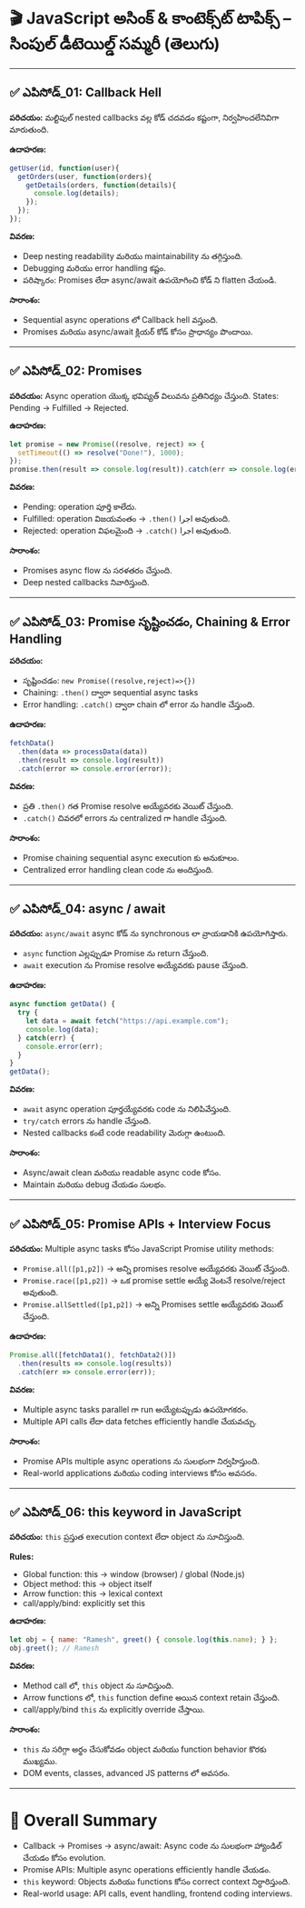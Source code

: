 # 🎬 JavaScript అసింక్ & కాంటెక్స్‌ట్ టాపిక్స్ – సింపుల్ డీటెయిల్డ్ సమ్మరీ (తెలుగు)

---

## ✅ ఎపిసోడ్\_01: Callback Hell

**పరిచయం:**
మల్టిపుల్ nested callbacks వల్ల కోడ్ చదవడం కష్టంగా, నిర్వహించలేనివిగా మారుతుంది.

**ఉదాహరణ:**

```javascript
getUser(id, function(user){
  getOrders(user, function(orders){
    getDetails(orders, function(details){
      console.log(details);
    });
  });
});
```

**వివరణ:**

* Deep nesting readability మరియు maintainability ను తగ్గిస్తుంది.
* Debugging మరియు error handling కష్టం.
* పరిష్కారం: Promises లేదా async/await ఉపయోగించి కోడ్ ని flatten చేయండి.

**సారాంశం:**

* Sequential async operations లో Callback hell వస్తుంది.
* Promises మరియు async/await క్లియర్ కోడ్ కోసం ప్రాధాన్యం పొందాయి.

---

## ✅ ఎపిసోడ్\_02: Promises

**పరిచయం:**
Async operation యొక్క భవిష్యత్ విలువను ప్రతినిధ్యం చేస్తుంది. States: Pending → Fulfilled → Rejected.

**ఉదాహరణ:**

```javascript
let promise = new Promise((resolve, reject) => {
  setTimeout(() => resolve("Done!"), 1000);
});
promise.then(result => console.log(result)).catch(err => console.log(err));
```

**వివరణ:**

* Pending: operation పూర్తి కాలేదు.
* Fulfilled: operation విజయవంతం → `.then()` اجرا అవుతుంది.
* Rejected: operation విఫలమైంది → `.catch()` اجرا అవుతుంది.

**సారాంశం:**

* Promises async flow ను సరళతరం చేస్తుంది.
* Deep nested callbacks నివారిస్తుంది.

---

## ✅ ఎపిసోడ్\_03: Promise సృష్టించడం, Chaining & Error Handling

**పరిచయం:**

* సృష్టించడం: `new Promise((resolve,reject)=>{})`
* Chaining: `.then()` ద్వారా sequential async tasks
* Error handling: `.catch()` ద్వారా chain లో error ను handle చేస్తుంది.

**ఉదాహరణ:**

```javascript
fetchData()
  .then(data => processData(data))
  .then(result => console.log(result))
  .catch(error => console.error(error));
```

**వివరణ:**

* ప్రతి `.then()` గత Promise resolve అయ్యేవరకు వెయిట్ చేస్తుంది.
* `.catch()` చివరలో errors ను centralized గా handle చేస్తుంది.

**సారాంశం:**

* Promise chaining sequential async execution కు అనుకూలం.
* Centralized error handling clean code ను అందిస్తుంది.

---

## ✅ ఎపిసోడ్\_04: async / await

**పరిచయం:**
`async/await` async కోడ్ ను synchronous లా వ్రాయడానికి ఉపయోగిస్తారు.

* `async` function ఎల్లప్పుడూ Promise ను return చేస్తుంది.
* `await` execution ను Promise resolve అయ్యేవరకు pause చేస్తుంది.

**ఉదాహరణ:**

```javascript
async function getData() {
  try {
    let data = await fetch("https://api.example.com");
    console.log(data);
  } catch(err) {
    console.error(err);
  }
}
getData();
```

**వివరణ:**

* `await` async operation పూర్తయ్యేవరకు code ను నిలిపివేస్తుంది.
* `try/catch` errors ను handle చేస్తుంది.
* Nested callbacks కంటే code readability మెరుగ్గా ఉంటుంది.

**సారాంశం:**

* Async/await clean మరియు readable async code కోసం.
* Maintain మరియు debug చేయడం సులభం.

---

## ✅ ఎపిసోడ్\_05: Promise APIs + Interview Focus

**పరిచయం:**
Multiple async tasks కోసం JavaScript Promise utility methods:

* `Promise.all([p1,p2])` → అన్ని promises resolve అయ్యేవరకు వెయిట్ చేస్తుంది.
* `Promise.race([p1,p2])` → ఒక promise settle అయ్యే వెంటనే resolve/reject అవుతుంది.
* `Promise.allSettled([p1,p2])` → అన్ని Promises settle అయ్యేవరకు వెయిట్ చేస్తుంది.

**ఉదాహరణ:**

```javascript
Promise.all([fetchData1(), fetchData2()])
  .then(results => console.log(results))
  .catch(err => console.error(err));
```

**వివరణ:**

* Multiple async tasks parallel గా run అయ్యేటప్పుడు ఉపయోగకరం.
* Multiple API calls లేదా data fetches efficiently handle చేయవచ్చు.

**సారాంశం:**

* Promise APIs multiple async operations ను సులభంగా నిర్వహిస్తుంది.
* Real-world applications మరియు coding interviews కోసం అవసరం.

---

## ✅ ఎపిసోడ్\_06: this keyword in JavaScript

**పరిచయం:**
`this` ప్రస్తుత execution context లేదా object ను సూచిస్తుంది.

**Rules:**

* Global function: this → window (browser) / global (Node.js)
* Object method: this → object itself
* Arrow function: this → lexical context
* call/apply/bind: explicitly set this

**ఉదాహరణ:**

```javascript
let obj = { name: "Ramesh", greet() { console.log(this.name); } };
obj.greet(); // Ramesh
```

**వివరణ:**

* Method call లో, `this` object ను సూచిస్తుంది.
* Arrow functions లో, `this` function define అయిన context retain చేస్తుంది.
* call/apply/bind `this` ను explicitly override చేస్తాయి.

**సారాంశం:**

* `this` ను సరిగ్గా అర్థం చేసుకోవడం object మరియు function behavior కొరకు ముఖ్యము.
* DOM events, classes, advanced JS patterns లో అవసరం.

---

# 📌 Overall Summary

* Callback → Promises → async/await: Async code ను సులభంగా హ్యాండిల్ చేయడం కోసం evolution.
* Promise APIs: Multiple async operations efficiently handle చేయడం.
* `this` keyword: Objects మరియు functions కోసం correct context నిర్ధారిస్తుంది.
* Real-world usage: API calls, event handling, frontend coding interviews.
